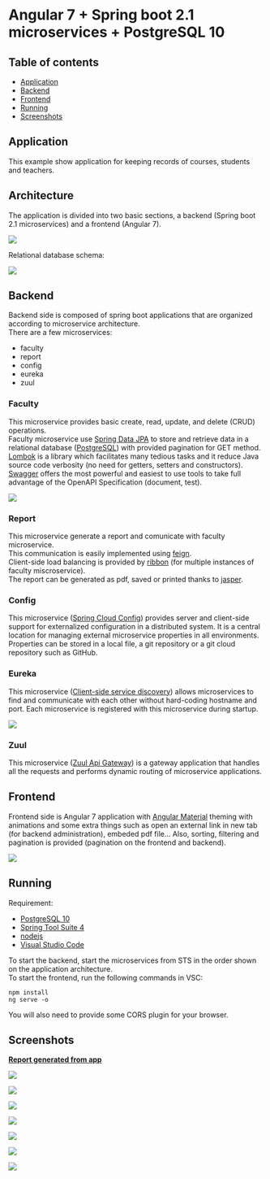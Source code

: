 # Angular 7 + Spring boot 2.1 microservices + PostgreSQL 10

## Table of contents
* [Application](#application)
* [Backend](#backend)
* [Frontend](#frontend)
* [Running](#running)
* [Screenshots](#screenshots)

## Application

This example show application for keeping records of courses, students and teachers.  


## Architecture
The application is divided into two basic sections, a backend (Spring boot 2.1 microservices) and a frontend (Angular 7). 

![](frontend/src/assets/background.png?raw=true)  

Relational database schema:  

![](frontend/src/assets/schema.jpg?raw=true?style=centerme)

## Backend

Backend side is composed of spring boot applications that are organized according to microservice architecture.  
There are a few microservices:

* faculty
* report
* config
* eureka
* zuul

### Faculty  
This microservice provides basic create, read, update, and delete (CRUD) operations.  
Faculty microservice use [Spring Data JPA](https://spring.io/projects/spring-data-jpa#overview) to store and retrieve data in a 
relational database ([PostgreSQL](https://www.postgresql.org/)) with provided pagination for GET method.  
[Lombok](https://www.baeldung.com/intro-to-project-lombok) is a library which facilitates many tedious tasks and it reduce 
Java source code verbosity (no need for getters, setters and constructors).  
[Swagger](https://swagger.io/) offers the most powerful and easiest to use tools to take full advantage of the OpenAPI Specification 
(document, test).  

![](frontend/src/assets/6.PNG?raw=true)

### Report  
This microservice generate a report and comunicate with faculty microservice.  
This communication is easily implemented using [feign](https://cloud.spring.io/spring-cloud-openfeign/spring-cloud-openfeign.html).  
Client-side load balancing is provided by [ribbon](https://www.baeldung.com/spring-cloud-rest-client-with-netflix-ribbon) 
(for multiple instances of faculty miscroservice).  
The report can be generated as pdf, saved or printed thanks to [jasper](https://community.jaspersoft.com/).

### Config  
This microservice ([Spring Cloud Config](https://spring.io/projects/spring-cloud-config#overview)) provides server and client-side support for externalized configuration in a distributed system.
It is a central location for managing external microservice properties in all environments. 
Properties can be stored in a local file, a git repository or a git cloud repository such as GitHub. 

### Eureka  
This microservice ([Client-side service discovery](https://www.baeldung.com/spring-cloud-netflix-eureka)) allows microservices to find and communicate with each other without hard-coding hostname and port.
Each microservice is registered with this microservice during startup.  

![](frontend/src/assets/7.PNG?raw=true)

### Zuul  
This microservice ([Zuul Api Gateway](https://spring.io/guides/gs/routing-and-filtering/)) is a gateway application that handles all the requests and performs dynamic routing of microservice applications.


## Frontend

Frontend side is Angular 7 application with [Angular Material](https://material.angular.io/) theming with animations and some extra things such as open an external link in new tab (for backend administration), embeded pdf file... Also, sorting, filtering and pagination is provided (pagination on the frontend and backend).  

![](frontend/src/assets/1.PNG?raw=true)

## Running

Requirement:

* [PostgreSQL 10](https://www.postgresql.org/download/) 
* [Spring Tool Suite 4](https://spring.io/tools) 
* [nodejs](https://nodejs.org/en/download/) 
* [Visual Studio Code](https://code.visualstudio.com/download)  

To start the backend, start the microservices from STS in the order shown on the application architecture.  
To start the frontend, run the following commands in VSC:

```shell
npm install
ng serve -o
```
You will also need to provide some CORS plugin for your browser.  

## Screenshots

**[Report generated from app](frontend/src/assets/report.pdf)**   

![](frontend/src/assets/1.PNG?raw=true) 

![](frontend/src/assets/2.PNG?raw=true) 

![](frontend/src/assets/3.PNG?raw=true) 

![](frontend/src/assets/4.PNG?raw=true) 

![](frontend/src/assets/5.PNG?raw=true) 

![](frontend/src/assets/6.PNG?raw=true) 

![](frontend/src/assets/7.PNG?raw=true)  
